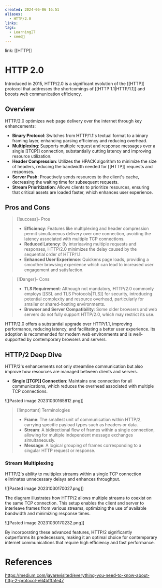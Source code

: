 ```yaml
---
created: 2024-05-06 16:51
aliases:
  - HTTP/2.0
links: 
tags:
  - LearningIT
  - seed🌱
---
```

link: [[HTTP]]

# HTTP 2.0

Introduced in 2015, HTTP/2.0 is a significant evolution of the [[HTTP]] protocol that addresses the shortcomings of [[HTTP 1.1|HTTP/1.1]] and boosts web communication efficiency.

## Overview

HTTP/2.0 optimizes web page delivery over the internet through key enhancements:

- **Binary Protocol**: Switches from HTTP/1.1's textual format to a binary framing layer, enhancing parsing efficiency and reducing overhead.
- **Multiplexing**: Supports multiple request and response messages over a single [[TCP]] connection, substantially cutting latency and improving resource utilization.
- **Header Compression**: Utilizes the HPACK algorithm to minimize the size of headers, reducing the bandwidth needed for [[HTTP]] requests and responses.
- **Server Push**: Proactively sends resources to the client's cache, decreasing the waiting time for subsequent requests.
- **Stream Prioritization**: Allows clients to prioritize resources, ensuring that critical assets are loaded faster, which enhances user experience.

## Pros and Cons

> [!success]- Pros
> - **Efficiency**: Features like multiplexing and header compression permit simultaneous delivery over one connection, avoiding the latency associated with multiple TCP connections.
> - **Reduced Latency**: By interleaving multiple requests and responses, HTTP/2.0 minimizes the delay caused by the sequential order of HTTP/1.1.
> - **Enhanced User Experience**: Quickens page loads, providing a smoother browsing experience which can lead to increased user engagement and satisfaction.

> [!Danger]- Cons
> - **TLS Requirement**: Although not mandatory, HTTP/2.0 commonly employs [[SSL and TLS Protocols|TLS]] for security, introducing potential complexity and resource overhead, particularly for smaller or shared-hosting environments.
> - **Browser and Server Compatibility**: Some older browsers and web servers do not fully support HTTP/2.0, which may restrict its use.

HTTP/2.0 offers a substantial upgrade over HTTP/1.1, improving performance, reducing latency, and facilitating a better user experience. Its adoption is recommended for modern web environments and is well-supported by contemporary browsers and servers.

## HTTP/2 Deep Dive

HTTP/2's enhancements not only streamline communication but also improve how resources are managed between clients and servers.

- **Single [[TCP]] Connection**: Maintains one connection for all communications, which reduces the overhead associated with multiple TCP connections.

![[Pasted image 20231030165812.png]]

> [!important] Terminologies
> - **Frame**: The smallest unit of communication within HTTP/2, carrying specific payload types such as headers or data.
> - **Stream**: A bidirectional flow of frames within a single connection, allowing for multiple independent message exchanges simultaneously.
> - **Message**: A logical grouping of frames corresponding to a singular HTTP request or response.

### Stream Multiplexing

HTTP/2's ability to multiplex streams within a single TCP connection eliminates unnecessary delays and enhances throughput.

![[Pasted image 20231030170027.png]]

The diagram illustrates how HTTP/2 allows multiple streams to coexist on the same TCP connection. This setup enables the client and server to interleave frames from various streams, optimizing the use of available bandwidth and minimizing response times.

![[Pasted image 20231030170232.png]]

By incorporating these advanced features, HTTP/2 significantly outperforms its predecessors, making it an optimal choice for contemporary internet communications that require high efficiency and fast performance.


# References

https://medium.com/javarevisited/everything-you-need-to-know-about-http-2-protocol-e64bfffafe47



